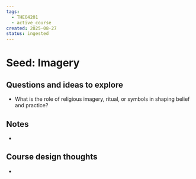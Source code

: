 ```yaml
---
tags:
  - THEO4201
  - active_course
created: 2025-08-27
status: ingested
---
```


# Seed: Imagery
## Questions and ideas to explore
- What is the role of religious imagery, ritual, or symbols in shaping belief and practice?

## Notes
- 

## Course design thoughts
- 